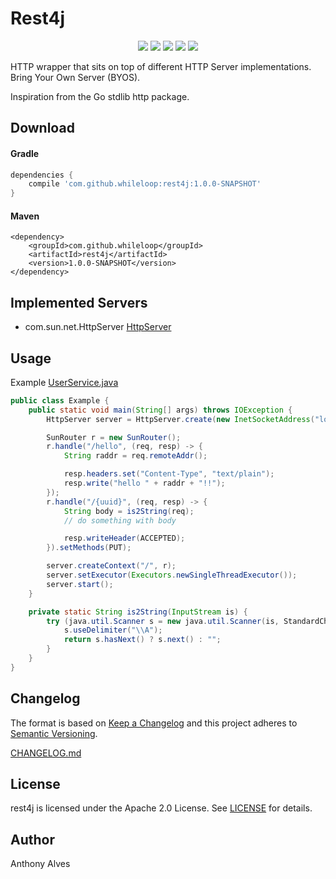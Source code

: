 Rest4j
==========

<p align="center">
  <a href="https://godoc.org/github.com/while-loop/rest4j"><img src="https://img.shields.io/badge/godoc-reference-blue.svg?style=flat-square"></a>
  <a href="https://travis-ci.org/while-loop/rest4j"><img src="https://img.shields.io/travis/while-loop/rest4j.svg?style=flat-square"></a>
  <a href="https://github.com/while-loop/rest4j/releases"><img src="https://img.shields.io/github/release/while-loop/rest4j.svg?style=flat-square"></a>
  <a href="https://coveralls.io/github/while-loop/rest4j"><img src="https://img.shields.io/coveralls/while-loop/rest4j.svg?style=flat-square"></a>
  <a href="LICENSE"><img src="https://img.shields.io/badge/license-Apache 2.0-blue.svg?style=flat-square"></a>
</p>

HTTP wrapper that sits on top of different HTTP Server implementations.
Bring Your Own Server (BYOS).

Inspiration from the Go stdlib http package.

Download
--------

#### Gradle
```gradle
dependencies {
    compile 'com.github.whileloop:rest4j:1.0.0-SNAPSHOT'
}
```

#### Maven
```maven
<dependency>
    <groupId>com.github.whileloop</groupId>
    <artifactId>rest4j</artifactId>
    <version>1.0.0-SNAPSHOT</version>
</dependency>
```

Implemented Servers
-------------------

- com.sun.net.HttpServer [HttpServer](https://docs.oracle.com/javase/8/docs/jre/api/net/httpserver/spec/com/sun/net/httpserver/HttpServer.html)

Usage
-----

Example [UserService.java](src/test/java/UserService.java)

```java
public class Example {
    public static void main(String[] args) throws IOException {
        HttpServer server = HttpServer.create(new InetSocketAddress("localhost", 8080), 0);

        SunRouter r = new SunRouter();
        r.handle("/hello", (req, resp) -> {
            String raddr = req.remoteAddr();

            resp.headers.set("Content-Type", "text/plain");
            resp.write("hello " + raddr + "!!");
        });
        r.handle("/{uuid}", (req, resp) -> {
            String body = is2String(req);
            // do something with body

            resp.writeHeader(ACCEPTED);
        }).setMethods(PUT);

        server.createContext("/", r);
        server.setExecutor(Executors.newSingleThreadExecutor());
        server.start();
    }

    private static String is2String(InputStream is) {
        try (java.util.Scanner s = new java.util.Scanner(is, StandardCharsets.UTF_8.name())) {
            s.useDelimiter("\\A");
            return s.hasNext() ? s.next() : "";
        }
    }
}
```

Changelog
---------

The format is based on [Keep a Changelog](http://keepachangelog.com/) 
and this project adheres to [Semantic Versioning](http://semver.org/).

[CHANGELOG.md](CHANGELOG.md)

License
-------
rest4j is licensed under the Apache 2.0 License.
See [LICENSE](LICENSE) for details.

Author
------

Anthony Alves
